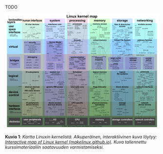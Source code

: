 TODO

![Linux Kernel Map](../images/linux-kernel-map.png)

**Kuvio 1**: *Kartta Linuxin kernelistä. Alkuperäinen, interaktiivinen kuva löytyy: [Interactive map of Linux kernel (makelinux.github.io)](https://makelinux.github.io/kernel/map/). Kuva tallennettu kurssimateriaaliin saatavuuden varmistamiseksi.*